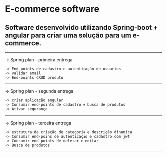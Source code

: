 # E-commerce software

## Software desenvolvido utilizando Spring-boot + angular para criar uma solução para um e-commerce.

-----------------------------------------------------------------
-> Spring plan - primeira entrega

	-> End-points de cadastro e autenticação de usuarios 
	-> validar email 
	-> End-points CRUD produto 
-----------------------------------------------------------------
-> Spring plan - segunda entrega
		
	-> criar aplicação angular
	-> Consumir end-points de cadastro e busca de produtos
	-> Ativar segurança

----------------------------------------------------------------
-> Spring plan - terceira entrega
	
	-> estrutura de criação de categoria e descrição dinamica
	-> Consumir end-poins de autenticação e cadastro com jwt
	-> Consumir end-points de deletar e editar
	-> Busca de produtos

-----------------------------------------------------------------
